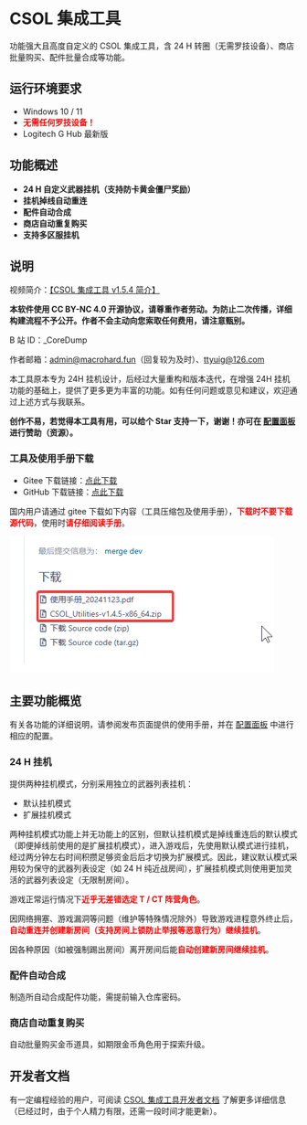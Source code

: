 # CSOL 集成工具

功能强大且高度自定义的 CSOL 集成工具，含 24 H 转圈（无需罗技设备）、商店批量购买、配件批量合成等功能。

## 运行环境要求

- Windows 10 / 11
- <b style="color:red">无需任何罗技设备！</b>
- Logitech G Hub 最新版

## 功能概述

- **24 H 自定义武器挂机（支持防卡黄金僵尸奖励）**
- **挂机掉线自动重连**
- **配件自动合成**
- **商店自动重复购买**
- **支持多区服挂机**

## 说明

视频简介：[【CSOL 集成工具 v1.5.4 简介】](https://www.bilibili.com/video/BV1xyxgzWEiL/?share_source=copy_web&vd_source=ecf11699925deac30da81ec78c8ec602)

**本软件使用 CC BY-NC 4.0 开源协议，请尊重作者劳动。为防止二次传播，详细构建流程不予公开。作者不会主动向您索取任何费用，请注意甄别。**

B 站 ID：_CoreDump

作者邮箱：admin@macrohard.fun（回复较为及时）、ttyuig@126.com

本工具原本专为 24H 挂机设计，后经过大量重构和版本迭代，在增强 24H 挂机功能的基础上，提供了更多更为丰富的功能。如有任何问题或意见和建议，欢迎通过上述方式与我联系。

**创作不易，若觉得本工具有用，可以给个 Star 支持一下，谢谢！亦可在 [配置面板](https://www.macrohard.fun/CSOL-Utilities/panel/) 进行赞助（资源）。**

### 工具及使用手册下载

- Gitee 下载链接：<a href="https://gitee.com/silver1867/csol-24-h/releases">点此下载</a>
- GitHub 下载链接：<a href="https://github.com/UserNameUnavailableIsUnavailable/CSOL-Utilities/releases">点此下载</a>

国内用户请通过 gitee 下载如下内容（工具压缩包及使用手册），<b style="color:red">下载时不要下载源代码</b>，使用时<b style="color:red">请仔细阅读手册</b>。

<img src="contents_to_download.png" />

## 主要功能概览

有关各功能的详细说明，请参阅发布页面提供的使用手册，并在 [配置面板](http://www.macrohard.fun/CSOL-Utilities/panel) 中进行相应的配置。

### 24 H 挂机

提供两种挂机模式，分别采用独立的武器列表挂机：

- 默认挂机模式
- 扩展挂机模式

两种挂机模式功能上并无功能上的区别，但默认挂机模式是掉线重连后的默认模式（即便掉线前使用的是扩展挂机模式），进入游戏后，先使用默认模式进行挂机，经过两分钟左右时间积攒足够资金后后才切换为扩展模式。因此，建议默认模式采用较为保守的武器列表设定（如 24 H 纯近战房间），扩展挂机模式则使用更加灵活的武器列表设定（无限制房间）。

游戏正常运行情况下<b style="color:red">近乎无差错选定 T / CT 阵营角色</b>。

因网络拥塞、游戏漏洞等问题（维护等特殊情况除外）导致游戏进程意外终止后，<b style="color:red">自动重连并创建新房间（支持房间上锁防止举报等恶意行为）继续挂机</b>。

因各种原因（如被强制踢出房间）离开房间后能<b style="color:red">自动创建新房间继续挂机</b>。

### 配件自动合成

制造所自动合成配件功能，需提前输入仓库密码。

### 商店自动重复购买

自动批量购买金币道具，如期限金币角色用于探索升级。

## 开发者文档

有一定编程经验的用户，可阅读 [CSOL 集成工具开发者文档](https://blog.macrohard.fun/CSOL-Utilities/) 了解更多详细信息（已经过时，由于个人精力有限，还需一段时间才能更新）。